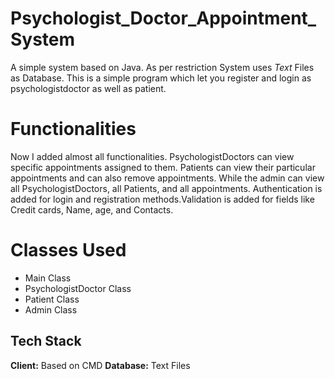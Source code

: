
# Psychologist_Doctor_Appointment_System

A simple system based on Java. As per restriction System uses *Text* Files as Database.
This is a simple program which let you register and login as psychologistdoctor as well as patient.

# Functionalities
Now I added almost all functionalities. PsychologistDoctors can view specific appointments assigned to them. Patients can view their particular appointments and can also remove appointments. While the admin can view all PsychologistDoctors, all Patients, and all appointments. Authentication is added for login and registration methods.Validation is added for fields like Credit cards, Name, age, and Contacts.


# Classes Used

- Main Class
- PsychologistDoctor Class
- Patient Class
- Admin Class

## Tech Stack

**Client:** Based on CMD
**Database:** Text Files
